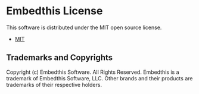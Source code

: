 Embedthis License
===

This software is distributed under the MIT open source license.

* [MIT](https://opensource.org/licenses/MIT)

Trademarks and Copyrights
---
Copyright (c) Embedthis Software. All Rights Reserved.
Embedthis is a trademark of Embedthis Software, LLC.
Other brands and their products are trademarks of their respective holders.
